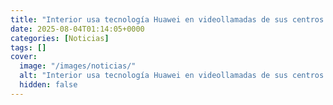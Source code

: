 ```yaml
---
title: "Interior usa tecnología Huawei en videollamadas de sus centros de mando policiales - 'El wifi, los ordenadores, todo es suyo'"
date: 2025-08-04T01:14:05+0000
categories: [Noticias]
tags: []
cover:
  image: "/images/noticias/"
  alt: "Interior usa tecnología Huawei en videollamadas de sus centros de mando policiales - 'El wifi, los ordenadores, todo es suyo'"
  hidden: false
---
```




